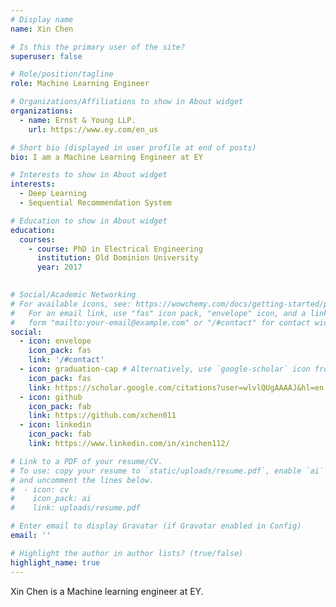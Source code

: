 ```yaml
---
# Display name
name: Xin Chen

# Is this the primary user of the site?
superuser: false

# Role/position/tagline
role: Machine Learning Engineer

# Organizations/Affiliations to show in About widget
organizations:
  - name: Ernst & Young LLP.
    url: https://www.ey.com/en_us

# Short bio (displayed in user profile at end of posts)
bio: I am a Machine Learning Engineer at EY

# Interests to show in About widget
interests:
  - Deep Learning
  - Sequential Recommendation System

# Education to show in About widget
education:
  courses:
    - course: PhD in Electrical Engineering
      institution: Old Dominion University
      year: 2017
    

# Social/Academic Networking
# For available icons, see: https://wowchemy.com/docs/getting-started/page-builder/#icons
#   For an email link, use "fas" icon pack, "envelope" icon, and a link in the
#   form "mailto:your-email@example.com" or "/#contact" for contact widget.
social:
  - icon: envelope
    icon_pack: fas
    link: '/#contact'
  - icon: graduation-cap # Alternatively, use `google-scholar` icon from `ai` icon pack
    icon_pack: fas
    link: https://scholar.google.com/citations?user=wlvlQUgAAAAJ&hl=en
  - icon: github
    icon_pack: fab
    link: https://github.com/xchen011
  - icon: linkedin
    icon_pack: fab
    link: https://www.linkedin.com/in/xinchen112/

# Link to a PDF of your resume/CV.
# To use: copy your resume to `static/uploads/resume.pdf`, enable `ai` icons in `params.toml`,
# and uncomment the lines below.
#  - icon: cv
#    icon_pack: ai
#    link: uploads/resume.pdf

# Enter email to display Gravatar (if Gravatar enabled in Config)
email: ''

# Highlight the author in author lists? (true/false)
highlight_name: true
---
```


Xin Chen is a Machine learning engineer at EY. 
